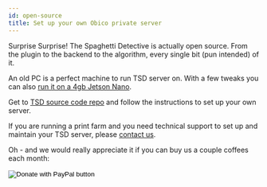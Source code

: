 ```yaml
---
id: open-source
title: Set up your own Obico private server
---
```


Surprise Surprise! The Spaghetti Detective is actually open source. From the plugin to the backend to the algorithm, every single bit (pun intended) of it.

An old PC is a perfect machine to run TSD server on. With a few tweaks you can also [run it on a 4gb Jetson Nano](https://www.obico.io/blog/2021/06/06/nvidia-jetson-nano-fun-project-3d-printing).

Get to [TSD source code repo](https://github.com/TheSpaghettiDetective/TheSpaghettiDetective) and follow the instructions to set up your own server.

If you are running a print farm and you need technical support to set up and maintain your TSD server, please [contact us](mailto:support@obico.io).

Oh - and we would really appreciate it if you can buy us a couple coffees each month:

<form action="https://www.paypal.com/donate" method="post" target="_top">
<input type="hidden" name="hosted_button_id" value="6MWLR4UJPJFGY" />
<input type="image" src="https://www.paypalobjects.com/en_US/i/btn/btn_donateCC_LG.gif" border="0" name="submit" title="PayPal - The safer, easier way to pay online!" alt="Donate with PayPal button" />
<img alt="" border="0" src="https://www.paypal.com/en_US/i/scr/pixel.gif" width="1" height="1" />
</form>

